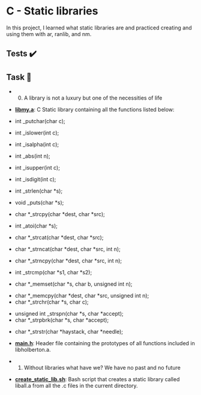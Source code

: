 # C - Static libraries
In this project, I learned what static libraries are and practiced creating and using them with ar, ranlib, and nm.

## Tests ✔️
## Task 📃
+ 0. A library is not a luxury but one of the necessities of life
 - __[libmy.a](https://github.com/kehalitsehay/alx-low_level_programming/tree/main/0x09-static_libraries/)__: C Static library containing all the functions listed below:
  * int _putchar(char c);
  + int _islower(int c);
  - int _isalpha(int c);
  * int _abs(int n);
  + int _isupper(int c);
  - int _isdigit(int c);
  * int _strlen(char *s);
  + void _puts(char *s);
  - char *_strcpy(char *dest, char *src);
  * int _atoi(char *s);
  + char *_strcat(char *dest, char *src);
  - char *_strncat(char *dest, char *src, int n);
  + char *_strncpy(char *dest, char *src, int n);
  * int _strcmp(char *s1, char *s2);
  - char *_memset(char *s, char b, unsigned int n);
  * char *_memcpy(char *dest, char *src, unsigned int n);
  * char *_strchr(char *s, char c);
  - unsigned int _strspn(char *s, char *accept);
  - char *_strpbrk(char *s, char *accept);
  * char *_strstr(char *haystack, char *needle);
 - __[main.h](https://github.com/kehalitsehay/alx-low_level_programming/tree/main/0x09-static_libraries/)__: Header file containing the prototypes of all functions included in libholberton.a.

+ 1. Without libraries what have we? We have no past and no future

 - __[create_static_lib.sh](https://github.com/kehalitsehay/alx-low_level_programming/tree/main/0x09-static_libraries/)__: Bash script that creates a static library called liball.a from all the .c files in the current directory.
